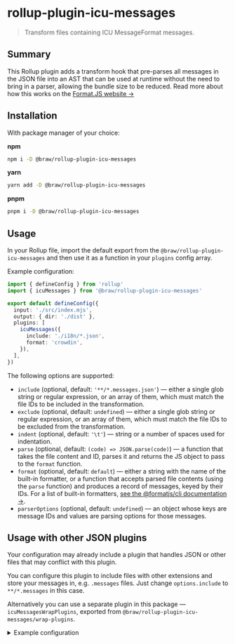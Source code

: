 # rollup-plugin-icu-messages

> Transform files containing ICU MessageFormat messages.

## Summary

This Rollup plugin adds a transform hook that pre-parses all messages in the JSON file into an AST that can be used at runtime without the need to bring in a parser, allowing the bundle size to be reduced. Read more about how this works on the [Format.JS website →](https://formatjs.io/docs/guides/advanced-usage#pre-compiling-messages)

## Installation

With package manager of your choice:

**npm**

```sh
npm i -D @braw/rollup-plugin-icu-messages
```

**yarn**

```sh
yarn add -D @braw/rollup-plugin-icu-messages
```

**pnpm**

```sh
pnpm i -D @braw/rollup-plugin-icu-messages
```

## Usage

In your Rollup file, import the default export from the `@braw/rollup-plugin-icu-messages` and then use it as a function in your `plugins` config array.

Example configuration:

```ts
import { defineConfig } from 'rollup'
import { icuMessages } from '@braw/rollup-plugin-icu-messages'

export default defineConfig({
  input: './src/index.mjs',
  output: { dir: './dist' },
  plugins: [
    icuMessages({
      include: './i18n/*.json',
      format: 'crowdin',
    }),
  ],
})
```

The following options are supported:

- `include` (optional, default: `'**/*.messages.json'`) — either a single glob string or regular expression, or an array of them, which must match the file IDs to be included in the transformation.
- `exclude` (optional, default: `undefined`) — either a single glob string or regular expression, or an array of them, which must match the file IDs to be excluded from the transformation.
- `indent` (optional, default: `'\t'`) — string or a number of spaces used for indentation.
- `parse` (optional, default: `(code) => JSON.parse(code)`) — a function that takes the file content and ID, parses it and returns the JS object to pass to the `format` function.
- `format` (optional, default: `default`) — either a string with the name of the built-in formatter, or a function that accepts parsed file contents (using the `parse` function) and produces a record of messages, keyed by their IDs. For a list of built-in formatters, [see the @formatjs/cli documentation →](https://formatjs.io/docs/tooling/cli#builtin-formatters).
- `parserOptions` (optional, default: `undefined`) — an object whose keys are message IDs and values are parsing options for those messages.

## Usage with other JSON plugins

Your configuration may already include a plugin that handles JSON or other files that may conflict with this plugin.

You can configure this plugin to include files with other extensions and store your messages in, e.g. `.messages` files. Just change `options.include` to `**/*.messages` in this case.

Alternatively you can use a separate plugin in this package — `icuMessagesWrapPlugins`, exported from `@braw/rollup-plugin-icu-messages/wrap-plugins`.

<details>
<summary>Example configuration</summary>

```ts
import { defineConfig } from 'rollup'
import json from '@rollup/plugin-json'
import { icuMessages } from '@braw/rollup-plugin-icu-messages'
import { icuMessagesWrapPlugins } from '@braw/rollup-plugin-icu-messages/wrap-plugins'

export default defineConfig({
  input: './src/index.mjs',
  output: { dir: './dist' },
  plugins: [
    json(),
    icuMessages({
      include: './i18n/*.json',
      format: 'crowdin',
    }),
    icuMessagesWrapPlugins({
      extendDefaults: true,
      wrappers: {
        'my-plugin'(plugin, filter) {
          // implement plugin wrapping here
          // use filter to check if the file is handled by icuMessages plugin
        },
      },
    }),
  ],
})
```

</details>

